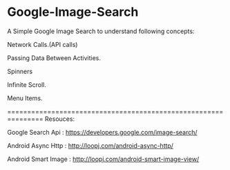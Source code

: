 Google-Image-Search
==============================================================
A Simple Google Image Search to understand following concepts:

Network Calls.(API calls)

Passing Data Between Activities.

Spinners

Infinite Scroll.

Menu Items.

===============================================================
Resouces:

Google Search Api : https://developers.google.com/image-search/


Android Async Http : http://loopj.com/android-async-http/


Android Smart Image : http://loopj.com/android-smart-image-view/

